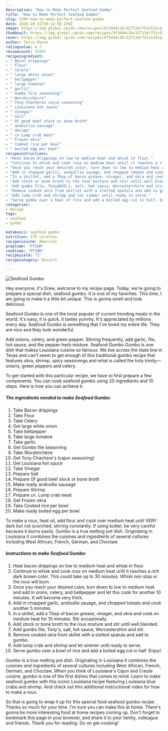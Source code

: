 ```yaml
---
description: "How to Make Perfect Seafood Gumbo"
title: "How to Make Perfect Seafood Gumbo"
slug: 5395-how-to-make-perfect-seafood-gumbo
date: 2020-10-31T20:12:50.278Z
image: https://img-global.cpcdn.com/recipes/5f3d44c2bc32713d/751x532cq70/seafood-gumbo-recipe-main-photo.jpg
thumbnail: https://img-global.cpcdn.com/recipes/5f3d44c2bc32713d/751x532cq70/seafood-gumbo-recipe-main-photo.jpg
cover: https://img-global.cpcdn.com/recipes/5f3d44c2bc32713d/751x532cq70/seafood-gumbo-recipe-main-photo.jpg
author: Terry Mason
ratingvalue: 4.7
reviewcount: 35507
recipeingredient:
- " Bacon drippings"
- " Flour"
- " Celery"
- " large white onion"
- " bellpepper"
- " large tomatoe"
- " garlic"
- " Gumbo file seasoning"
- " Worshircheire"
- " Tony Chacheres cajun seasoning"
- " Louisiana hot sauce"
- " Vinegar"
- " Salt"
- " Of good beef stock or bone broth"
- " andoullie sausage"
- " Shrimp"
- " cn Lump crab meat"
- " Frozen okra"
- " Cooked rice per bowl"
- " boiled egg per bowl"
recipeinstructions:
- "Heat bacon drippings on low to medium heat and whisk in flour."
- "Continue to whisk and cook roux on medium heat until it reaches a rich dark brown color. This could take up to 30 minutes. Whisk non stop or the roux will burn."
- "Once you reach your desired color, turn down to low to medium heat and add in onion, celery, and bellpepper and let this cook for another 10 minutes. It will become very thick."
- "Add in chopped garlic, andoullie sauage, and chopped tomato and cook another 5 minutes."
- "In a skillet, add a Tbsp of bacon grease, vinager, and okra and cook on medium heat for 10 minutes. Stir occasionally."
- "Add stock or bone broth to the roux mixture and stir until well blended."
- "Add gumbo file, Tony&#39;s, salt, hot sauce, Worcestershire and stir."
- "Remove cooked okra from skillet with a slotted spatula and add to gumbo."
- "Add lump crab and shrimp and let simmer until ready to serve."
- "Serve gumbo over a bowl of rice and add a boiled egg cut in half. Enjoy!"
categories:
- Recipe
tags:
- seafood
- gumbo

katakunci: seafood gumbo 
nutrition: 175 calories
recipecuisine: American
preptime: "PT26M"
cooktime: "PT30M"
recipeyield: "2"
recipecategory: Dessert

---
```



![Seafood Gumbo](https://img-global.cpcdn.com/recipes/5f3d44c2bc32713d/751x532cq70/seafood-gumbo-recipe-main-photo.jpg)

Hey everyone, it's Drew, welcome to my recipe page. Today, we're going to prepare a special dish, seafood gumbo. It is one of my favorites. This time, I am going to make it a little bit unique. This is gonna smell and look delicious.

Seafood Gumbo is one of the most popular of current trending meals in the world. It's easy, it is quick, it tastes yummy. It's appreciated by millions every day. Seafood Gumbo is something that I've loved my entire life. They are nice and they look wonderful.

Add onions, celery, and green pepper. Stirring frequently, add garlic, file, hot sauce, and the pepper-herb mixture. Seafood Gumbo Gumbo is one dish that makes Louisiana cuisine so famous. We live across the state line in Texas and can&#39;t seem to get enough of this traditional gumbo recipe that features okra, shrimp, spicy seasonings and what is called the holy trinity—onions, green peppers and celery.


To get started with this particular recipe, we have to first prepare a few components. You can cook seafood gumbo using 20 ingredients and 10 steps. Here is how you can achieve it.

<!--inarticleads1-->

##### The ingredients needed to make Seafood Gumbo:

1. Take  Bacon drippings
1. Take  Flour
1. Take  Celery
1. Get  large white onion
1. Take  bellpepper
1. Take  large tomatoe
1. Take  garlic
1. Get  Gumbo file seasoning
1. Take  Worshircheire
1. Get  Tony Chachere&#39;s (cajun seasoning)
1. Get  Louisiana hot sauce
1. Take  Vinegar
1. Prepare  Salt
1. Prepare  Of good beef stock or bone broth
1. Make ready  andoullie sausage
1. Prepare  Shrimp
1. Prepare  cn. Lump crab meat
1. Get  Frozen okra
1. Take  Cooked rice per bowl
1. Make ready  boiled egg per bowl


To make a roux, heat oil, add flour and cook over medium heat until VERY dark but not scorched, stirring constantly. If using butter, be very careful because it burns easily. Gumbo is a true melting pot dish. Originating in Louisiana it combines the cuisines and ingredients of several cultures including West African, French, German, and Choctaw. 

<!--inarticleads2-->

##### Instructions to make Seafood Gumbo:

1. Heat bacon drippings on low to medium heat and whisk in flour.
1. Continue to whisk and cook roux on medium heat until it reaches a rich dark brown color. This could take up to 30 minutes. Whisk non stop or the roux will burn.
1. Once you reach your desired color, turn down to low to medium heat and add in onion, celery, and bellpepper and let this cook for another 10 minutes. It will become very thick.
1. Add in chopped garlic, andoullie sauage, and chopped tomato and cook another 5 minutes.
1. In a skillet, add a Tbsp of bacon grease, vinager, and okra and cook on medium heat for 10 minutes. Stir occasionally.
1. Add stock or bone broth to the roux mixture and stir until well blended.
1. Add gumbo file, Tony&#39;s, salt, hot sauce, Worcestershire and stir.
1. Remove cooked okra from skillet with a slotted spatula and add to gumbo.
1. Add lump crab and shrimp and let simmer until ready to serve.
1. Serve gumbo over a bowl of rice and add a boiled egg cut in half. Enjoy!


Gumbo is a true melting pot dish. Originating in Louisiana it combines the cuisines and ingredients of several cultures including West African, French, German, and Choctaw. When you think of Louisiana&#39;s Cajun and Creole cuisine, gumbo is one of the first dishes that comes to mind. Learn to make seafood gumbo with this iconic Louisiana recipe featuring Louisiana blue crabs and shrimp. And check out this additional instructional video for how to make a roux. 

So that is going to wrap it up for this special food seafood gumbo recipe. Thanks so much for your time. I'm sure you can make this at home. There's gonna be more interesting food at home recipes coming up. Don't forget to bookmark this page in your browser, and share it to your family, colleague and friends. Thank you for reading. Go on get cooking!
